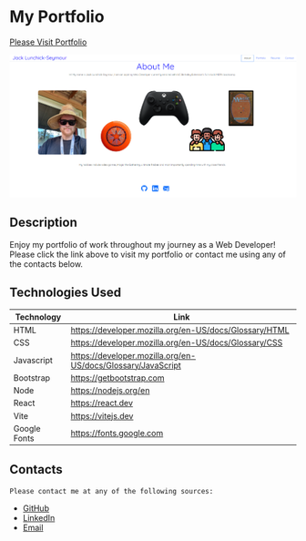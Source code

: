 # My Portfolio

[Please Visit Portfolio](https://main--jlsportfolio.netlify.app)

![img](./public/assets/images/page.png)

## Description

Enjoy my portfolio of work throughout my journey as a Web Developer! Please click the link above to visit my portfolio or contact me using any of the contacts below. 

## Technologies Used 

|Technology|Link|
-|-|
HTML|https://developer.mozilla.org/en-US/docs/Glossary/HTML|
CSS|https://developer.mozilla.org/en-US/docs/Glossary/CSS|
Javascript|https://developer.mozilla.org/en-US/docs/Glossary/JavaScript|
Bootstrap|https://getbootstrap.com|
Node|https://nodejs.org/en|
React|https://react.dev|
Vite|https://vitejs.dev|
Google Fonts|https://fonts.google.com|

## Contacts

    Please contact me at any of the following sources:

* [GitHub](https://github.com/JackLCmore)
* [LinkedIn](https://www.linkedin.com/in/jack-seymour-b0b2b0292/)
* [Email](https://jack.lcmore@gmail.com)